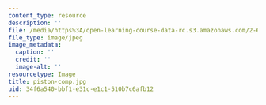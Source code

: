 ```yaml
---
content_type: resource
description: ''
file: /media/https%3A/open-learning-course-data-rc.s3.amazonaws.com/2-61-internal-combustion-engines-spring-2017/34f6a540bbf1e31ce1c1510b7c6afb12_piston-comp.jpg
file_type: image/jpeg
image_metadata:
  caption: ''
  credit: ''
  image-alt: ''
resourcetype: Image
title: piston-comp.jpg
uid: 34f6a540-bbf1-e31c-e1c1-510b7c6afb12
---
```

